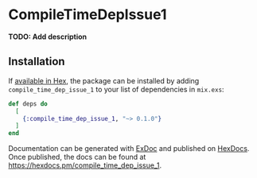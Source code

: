 # CompileTimeDepIssue1

**TODO: Add description**

## Installation

If [available in Hex](https://hex.pm/docs/publish), the package can be installed
by adding `compile_time_dep_issue_1` to your list of dependencies in `mix.exs`:

```elixir
def deps do
  [
    {:compile_time_dep_issue_1, "~> 0.1.0"}
  ]
end
```

Documentation can be generated with [ExDoc](https://github.com/elixir-lang/ex_doc)
and published on [HexDocs](https://hexdocs.pm). Once published, the docs can
be found at <https://hexdocs.pm/compile_time_dep_issue_1>.

